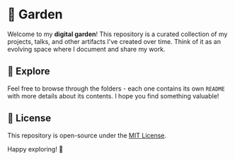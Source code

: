 # 🌱 Garden

Welcome to my **digital garden**! This repository is a curated collection of my projects, talks, and other artifacts I've created over time. Think of it as an evolving space where I document and share my work.

## 📂 Explore

Feel free to browse through the folders - each one contains its own `README` with more details about its contents. I hope you find something valuable!

## 📜 License

This repository is open-source under the [MIT License](./LICENSE).

Happy exploring! 🚀